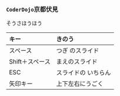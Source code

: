 ### `CoderDojo`京都伏見

そうさほうほう

| キー            | きのう              |
|:----------------|:--------------------|
| スペース        | つぎ のスライド     |
| Shift＋スペース | まえのスライド      |
| ESC             | スライドの いちらん |
| 矢印キー        | 上下左右にうごく    |
